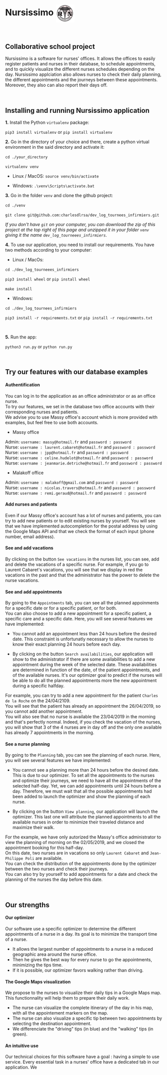 # Nursissimo   <img src="dev_log/static/nurse_logo.png" width=60 align=center />

<br/>

## Collaborative school project

Nursissimo is a software for nurses' offices. It allows the offices to easily register patients and nurses in their database,
to schedule appointments, and to quickly visualize the different nurses schedules depending on the day. Nursissimo applciation also 
allows nurses to check their daily planning, the different appointments and the journeys between these appointments. Moreover,
they also can also report their days off.

<br/>

## Installing and running Nursissimo application

**1.** Install the Python `virtualenv` package:

`pip3 install virtualenv` or `pip install virtualenv`

**2.** Go in the directory of your choice and there, create a python virtual environment in the said 
directory and activate it:

`cd ./your_directory`

`virtualenv venv`

- Linux / MacOS: `source venv/bin/activate`

- Windows: `.\venv\Scripts\activate.bat`

**3.** Go in the folder `venv` and clone the github project:

`cd ./venv`

`git clone git@github.com:charlesdlrsa/dev_log_tournees_infirmiers.git`

_If you don't have `git` on your computer, you can download the zip of this project at the top right of this page and unzipped it in your folder `venv` giving it the name `dev_log_tourneees_infirmiers`._

**4.** To use our application, you need to install our requirements. You have two methods according to your computer:

- Linux / MacOs:

`cd ./dev_log_tourneees_infirmiers`

`pip3 install wheel` or `pip install wheel`

`make install`

- Windows:

`cd ./dev_log_tournees_infirmiers`

`pip3 install -r requirements.txt` or `pip install -r requirements.txt`

<br/>

**5.** Run the app:

`python3 run.py` or `python run.py`

<br/>

## Try our features with our database examples

#### Authentification

You can log in to the application as an office administrator or as an office nurse. <br/>
To try our features, we set in the database two office accounts with their corresponding nurses and patients. <br/>
We advise you to use Massy office's account which is more provided with examples, but feel free to use both accounts.

- Massy office

Admin: `username: massy@hotmail.fr` and `password : password` <br/>
Nurse: `username : laurent.cabaret@hotmail.fr` and `password : password` <br/>
Nurse: `username : jpp@hotmail.fr` and `password : password` <br/>
Nurse: `username : celine.hudelot@hotmail.fr` and `password : password` <br/>
Nurse: `username : jeanmarie.detriche@hotmail.fr` and `password : password` <br/>

- Malakoff office

Admin: `username : malakoff@gmail.com` and `password : password` <br/>
Nurse: `username : nicolas.travers@hotmail.fr` and `password : password` <br/>
Nurse: `username : remi.geraud@hotmail.fr` and `password : password` <br/>

#### Add nurses and patients

Even if our Massy office's account has a lot of nurses and patients, you can try to add new patients or to edit existing nurses by yourself. You will see that we have implemented autocompletion for the postal address by using the Google Maps API and that we check the format of each input (phone number, email address).

#### See and add vacations

By clicking on the button `See vacations` in the nurses list, you can see, add and delete the vacations of a specific nurse. For example, if you go to Laurent Cabaret's vacations, you will see that we display in red the vacations in the past and that the administrator has the power to delete the nurse vacations.

#### See and add appointments

By going to the `Appointments` tab, you can see all the planned appoinments for a specific date or for a specific patient, or for both. <br/>
You can also choose to add a new appointment for a specific patient, a specific care and a specific date. Here, you will see several features we have implemented:

- You cannot add an appointment less than 24 hours before the desired date. This constraint is unfortunatly necessary to allow the nurses to know their exact planning 24 hours before each day.

- By clicking on the button `Search availabilities`, our application will show to the administrator if there are some availabilities to add a new appointment during the week of the selected date. These availabilities are determined in function of the date, of the patient appointments, and of the available nurses. It's our optimizer goal to predict if the nurses will be able to do all the planned appointments more the new appointment during a specific halfday.

For example, you can try to add a new appointment for the patient `Charles de la Roche` on the 24/04/2109.<br/>
You will see that the patient has already an appointment the 26/04/2019, so you cannot add another appointment.<br/>
You will also see that no nurse is available the 23/04/2019 in the morning and that's perfectly normal. Indeed, if you check the vacation of the nurses, you will show that 3 of the 4 nurses are in day off and the only one available has already 7 appointments in the morning.

#### See a nurse planning

By going to the `Planning` tab, you can see the planning of each nurse. Here, you will see several features we have implemented:

- You cannot see a planning more than 24 hours before the desired date. This is due to our optimizer. To set all the appointments to the nurses and optimize their journeys, we need to have all the appointments of the selected half-day. Yet, we can add appointments until 24 hours before a day. Therefore, we must wait that all the possible appointments had been added to launch the optimizer and show the planning of each nurse.

- By clicking on the button `View planning`, our application will launch the optimizer. This last one will attribute the planned appointments to all the available nurses in order to minimize their traveled distance and maximize their walk.

For the example, we have only autorized the Massy's office administrator to view the planning of morning on the 02/05/2019, and we closed the appointment booking for this half-day. <br/>
On this date, two nurses are in vacations so only `Laurent Cabaret` and `Jean-Philippe Poli` are available. <br/>
You can check the distribution of the appointments done by the optimizer between the two nurses and check their journeys. <br/>
You can also try by yourself to add appointments for a date and check the planning of the nurses the day before this date.

<br/>

## Our strengths

#### Our optimizer

Our software use a specific optimizer to determine the different appointments of a nurse in a day. Its goal is to minimize
the transport time of a nurse. 
- It allows the largest number of appointments to a nurse in a reduced geographic area around
the nurse office. 
- Then he gives the best way for every nurse to go the appointments, minimizing the tips time. 
- If it is possible, our optimizer favors walking rather than driving.

#### The Google Maps visualization

We propose to the nurses to visualize their daily tips in a Google Maps map. This functionnality will help them to prepare their daily work.
- The nurse can visualize the complete itinerary of the day in his map, with all the appointement markers on the map.
- The nurse can also visualize a specific tip between two appointments by selecting the destination appointment.
- We differenciate the "driving" tips (in blue) and the "walking" tips (in green).

#### An intuitive use

Our technical choices for this software have a goal : having a simple to use service. Every essential task in a nurses' office have a dedicated tab in our application. We
 
